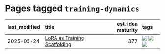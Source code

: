 # Pages tagged `training-dynamics`

|last_modified|title|est. idea maturity|tags
|:---|:---|---:|:---|
|2025-05-24|[LoRA as Training Scaffolding](../lora-scaffolding.md)|377|[![](https://img.shields.io/badge/tag-experimental-77485f)](../tags/experimental.md) [![](https://img.shields.io/badge/tag-learning-theory-6a3ba8)](../tags/learning-theory.md) [![](https://img.shields.io/badge/tag-training-dynamics-7cb453)](../tags/training-dynamics.md)|